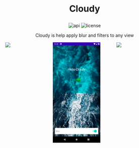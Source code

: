 # <p align="center">Cloudy</p>
<p align="center">
<img alt="api" src="https://img.shields.io/badge/API-21%2B-green?logo=android"/>
<img alt="license" src="https://img.shields.io/github/license/hongbeomi/cloudy?color=blue"/>
</p>
<p align="center">Cloudy is help apply blur and filters to any view</p>

<img src="https://github.com/hongbeomi/Cloudy/blob/master/image/sample_cloudy.gif" align="left" width="30%"></img>  <img src="https://github.com/hongbeomi/Cloudy/blob/master/image/cloudy_blue.png" align="center" width="30%"></img>  <img src="https://github.com/hongbeomi/Cloudy/blob/master/image/cloudy_darkgray.png" align="right" width="30%"></img> 

